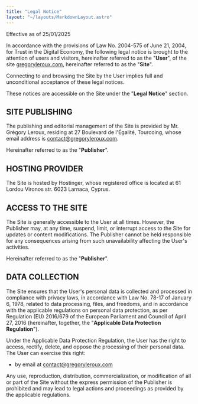 ```yaml
---
title: "Legal Notice"
layout: "~/layouts/MarkdownLayout.astro"
---
```


Effective as of 25/01/2025

In accordance with the provisions of Law No. 2004-575 of June 21, 2004, for Trust in the Digital Economy, the following legal notice is brought to the attention of users and visitors, hereinafter referred to as the "**User**", of the site [gregoryleroux.com](https://gregoryleroux.com/), hereinafter referred to as the "**Site**".

Connecting to and browsing the Site by the User implies full and unconditional acceptance of these legal notices.

These notices are accessible on the Site under the "**Legal Notice**" section.

## SITE PUBLISHING

The publishing and editorial management of the Site is provided by Mr. Grégory Leroux, residing at 27 Boulevard de l'Égalité, Tourcoing, whose email address is <contact@gregoryleroux.com>.

Hereinafter referred to as the "**Publisher**".

## HOSTING PROVIDER

The Site is hosted by Hostinger, whose registered office is located at 61 Lordou Vironos str. 6023 Larnaca, Cyprus.

## ACCESS TO THE SITE

The Site is generally accessible to the User at all times. However, the Publisher may, at any time, suspend, limit, or interrupt access to the Site for updates or content modifications. The Publisher cannot be held responsible for any consequences arising from such unavailability affecting the User's activities.

Hereinafter referred to as the "**Publisher**".

## DATA COLLECTION

The Site ensures that the User's personal data is collected and processed in compliance with privacy laws, in accordance with Law No. 78-17 of January 6, 1978, related to data processing, files, and freedoms, and in accordance with the applicable regulations on personal data protection, as per Regulation (EU) 2016/679 of the European Parliament and Council of April 27, 2016 (hereinafter, together, the "**Applicable Data Protection Regulation**").

Under the Applicable Data Protection Regulation, the User has the right to access, rectify, delete, and oppose the processing of their personal data. The User can exercise this right:

- by email at <contact@gregoryleroux.com>

Any use, reproduction, distribution, commercialization, or modification of all or part of the Site without the express permission of the Publisher is prohibited and may lead to legal actions and proceedings as provided by the applicable regulations.
